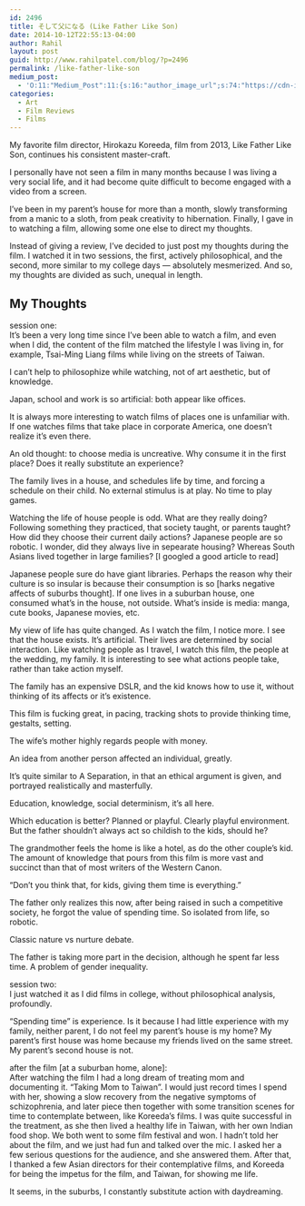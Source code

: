 ```yaml
---
id: 2496
title: そして父になる (Like Father Like Son)
date: 2014-10-12T22:55:13-04:00
author: Rahil
layout: post
guid: http://www.rahilpatel.com/blog/?p=2496
permalink: /like-father-like-son
medium_post:
  - 'O:11:"Medium_Post":11:{s:16:"author_image_url";s:74:"https://cdn-images-1.medium.com/fit/c/200/200/1*dmbNkD5D-u45r44go_cf0g.png";s:10:"author_url";s:28:"https://medium.com/@rahil627";s:11:"byline_name";N;s:12:"byline_email";N;s:10:"cross_link";s:2:"no";s:2:"id";s:11:"17a4195ba9f";s:21:"follower_notification";s:3:"yes";s:7:"license";s:19:"all-rights-reserved";s:14:"publication_id";s:2:"-1";s:6:"status";s:6:"public";s:3:"url";s:61:"https://medium.com/@rahil627/like-father-like-son-17a4195ba9f";}'
categories:
  - Art
  - Film Reviews
  - Films
---
```

My favorite film director, Hirokazu Koreeda, film from 2013, Like Father Like Son, continues his consistent master-craft.

I personally have not seen a film in many months because I was living a very social life, and it had become quite difficult to become engaged with a video from a screen.

I&#8217;ve been in my parent&#8217;s house for more than a month, slowly transforming from a manic to a sloth, from peak creativity to hibernation. Finally, I gave in to watching a film, allowing some one else to direct my thoughts.

Instead of giving a review, I&#8217;ve decided to just post my thoughts during the film. I watched it in two sessions, the first, actively philosophical, and the second, more similar to my college days &#8212; absolutely mesmerized. And so, my thoughts are divided as such, unequal in length.

## My Thoughts

session one:  
It&#8217;s been a very long time since I&#8217;ve been able to watch a film, and even when I did, the content of the film matched the lifestyle I was living in, for example, Tsai-Ming Liang films while living on the streets of Taiwan.

I can&#8217;t help to philosophize while watching, not of art aesthetic, but of knowledge.

Japan, school and work is so artificial: both appear like offices.

It is always more interesting to watch films of places one is unfamiliar with. If one watches films that take place in corporate America, one doesn&#8217;t realize it&#8217;s even there.

An old thought: to choose media is uncreative. Why consume it in the first place? Does it really substitute an experience?

The family lives in a house, and schedules life by time, and forcing a schedule on their child. No external stimulus is at play. No time to play games.

Watching the life of house people is odd. What are they really doing? Following something they practiced, that society taught, or parents taught? How did they choose their current daily actions? Japanese people are so robotic. I wonder, did they always live in sepearate housing? Whereas South Asians lived together in large families? [I googled a good article to read]

Japanese people sure do have giant libraries. Perhaps the reason why their culture is so insular is because their consumption is so [harks negative affects of suburbs thought]. If one lives in a suburban house, one consumed what&#8217;s in the house, not outside. What&#8217;s inside is media: manga, cute books, Japanese movies, etc.

My view of life has quite changed. As I watch the film, I notice more. I see that the house exists. It&#8217;s artificial. Their lives are determined by social interaction. Like watching people as I travel, I watch this film, the people at the wedding, my family. It is interesting to see what actions people take, rather than take action myself.

The family has an expensive DSLR, and the kid knows how to use it, without thinking of its affects or it&#8217;s existence.

This film is fucking great, in pacing, tracking shots to provide thinking time, gestalts, setting.

The wife&#8217;s mother highly regards people with money.

An idea from another person affected an individual, greatly.

It&#8217;s quite similar to A Separation, in that an ethical argument is given, and portrayed realistically and masterfully.

Education, knowledge, social determinism, it&#8217;s all here.

Which education is better? Planned or playful. Clearly playful environment. But the father shouldn&#8217;t always act so childish to the kids, should he?

The grandmother feels the home is like a hotel, as do the other couple&#8217;s kid. The amount of knowledge that pours from this film is more vast and succinct than that of most writers of the Western Canon.

&#8220;Don&#8217;t you think that, for kids, giving them time is everything.&#8221;

The father only realizes this now, after being raised in such a competitive society, he forgot the value of spending time. So isolated from life, so robotic.

Classic nature vs nurture debate.

The father is taking more part in the decision, although he spent far less time. A problem of gender inequality.

session two:  
I just watched it as I did films in college, without philosophical analysis, profoundly.

&#8220;Spending time&#8221; is experience. Is it because I had little experience with my family, neither parent, I do not feel my parent&#8217;s house is my home? My parent&#8217;s first house was home because my friends lived on the same street. My parent&#8217;s second house is not.

after the film [at a suburban home, alone]:  
After watching the film I had a long dream of treating mom and documenting it. &#8220;Taking Mom to Taiwan&#8221;. I would just record times I spend with her, showing a slow recovery from the negative symptoms of schizophrenia, and later piece then together with some transition scenes for time to contemplate between, like Koreeda&#8217;s films. I was quite successful in the treatment, as she then lived a healthy life in Taiwan, with her own Indian food shop. We both went to some film festival and won. I hadn&#8217;t told her about the film, and we just had fun and talked over the mic. I asked her a few serious questions for the audience, and she answered them. After that, I thanked a few Asian directors for their contemplative films, and Koreeda for being the impetus for the film, and Taiwan, for showing me life.

It seems, in the suburbs, I constantly substitute action with daydreaming.